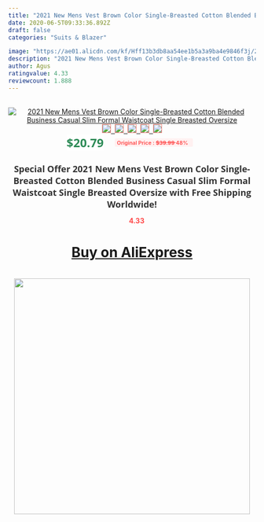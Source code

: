 ```yaml
---
title: "2021 New Mens Vest Brown Color Single-Breasted Cotton Blended Business Casual Slim Formal Waistcoat Single Breasted Oversize"
date: 2020-06-5T09:33:36.892Z
draft: false
categories: "Suits & Blazer"

image: "https://ae01.alicdn.com/kf/Hff13b3db8aa54ee1b5a3a9ba4e9846f3j/2021-New-Mens-Vest-Brown-Color-Single-Breasted-Cotton-Blended-Business-Casual-Slim-Formal-Waistcoat-Single.jpg"
description: "2021 New Mens Vest Brown Color Single-Breasted Cotton Blended Business Casual Slim Formal Waistcoat Single Breasted Oversize"
author: Agus
ratingvalue: 4.33
reviewcount: 1.888
---
```

<br>
<div style="text-align: center;">
<a href="https://s.click.aliexpress.com/e/_AYZ7Pn" target="_blank" rel="nofollow noopener noreferrer"><img alt="2021 New Mens Vest Brown Color Single-Breasted Cotton Blended Business Casual Slim Formal Waistcoat Single Breasted Oversize" class="magnifier-image" src="https://ae01.alicdn.com/kf/Hff13b3db8aa54ee1b5a3a9ba4e9846f3j/2021-New-Mens-Vest-Brown-Color-Single-Breasted-Cotton-Blended-Business-Casual-Slim-Formal-Waistcoat-Single.jpg_640x640.jpg">
<br>
<img style="border:1px solid salmon" src="https://ae01.alicdn.com/kf/Hff13b3db8aa54ee1b5a3a9ba4e9846f3j/2021-New-Mens-Vest-Brown-Color-Single-Breasted-Cotton-Blended-Business-Casual-Slim-Formal-Waistcoat-Single.jpg_120x120.jpg">&nbsp;&nbsp;<img style="border:1px solid salmon" src="https://ae01.alicdn.com/kf/Hc93c9b7d3f064f208c685753d77dea11q/2021-New-Mens-Vest-Brown-Color-Single-Breasted-Cotton-Blended-Business-Casual-Slim-Formal-Waistcoat-Single.jpg_120x120.jpg">&nbsp;&nbsp;<img style="border:1px solid salmon" src="https://ae01.alicdn.com/kf/H75515f69c6bb49dba7e46f96fb275b60A/2021-New-Mens-Vest-Brown-Color-Single-Breasted-Cotton-Blended-Business-Casual-Slim-Formal-Waistcoat-Single.jpg_120x120.jpg">&nbsp;&nbsp;<img style="border:1px solid salmon" src="https://ae01.alicdn.com/kf/H71e012a85279488a8ed051b9f110463c4/2021-New-Mens-Vest-Brown-Color-Single-Breasted-Cotton-Blended-Business-Casual-Slim-Formal-Waistcoat-Single.jpg_120x120.jpg">&nbsp;&nbsp;<img style="border:1px solid salmon" src="https://ae01.alicdn.com/kf/H28103731fd014a90a8f1641274083dce7/2021-New-Mens-Vest-Brown-Color-Single-Breasted-Cotton-Blended-Business-Casual-Slim-Formal-Waistcoat-Single.jpg_120x120.jpg"></a></div><br0>
<div style="text-align: center;"><span style="background-color: white; border: 0px; box-sizing: border-box; color: seagreen; display: inline-block; font-family: &quot;open sans&quot; , &quot;arial&quot; , &quot;helvetica&quot; , sans-serif , &quot;heiti&quot;; font-size: 24px; font-stretch: inherit; font-weight: 700; line-height: inherit; margin: 0px 10px 0px 0px; padding: 0px; vertical-align: middle;">$20.79 </span>
<span style="background: rgb(255 , 241 , 241); border-radius: 3px; border: 0px; box-sizing: border-box; color: #ff4747; display: inline-block; font-family: inherit; font-size: 12px; font-stretch: inherit; font-style: inherit; font-variant: inherit; font-weight: 600; line-height: inherit; margin: 0px; padding: 2px 5px; transform: scale(0.9); vertical-align: middle;">Original Price : <b style="text-decoration: line-through;">$39.99 </b> 48%&nbsp;&nbsp;</span></div>
<h1 style="color: #333333; display: inline-block; font-family: &quot;open sans&quot; , &quot;arial&quot; , &quot;helvetica&quot; , sans-serif , &quot;heiti&quot;; font-size: 18px; font-stretch: inherit; font-weight: 700; text-align: center;">Special Offer 2021 New Mens Vest Brown Color Single-Breasted Cotton Blended Business Casual Slim Formal Waistcoat Single Breasted Oversize with Free Shipping Worldwide!</h1>
<div style="color: #ff4747; text-align: center;">
<img src="https://4.bp.blogspot.com/-M0ZcTcb-5uY/XleCXlxnR4I/AAAAAAAAAEc/OrjgMkXV1oMQFaCRZj5HQwOCBcu3w1FegCPcBGAYYCw/s1600/star.png" style="height: 15px;">&nbsp;<b>4.33</b></div>
<div class="button_cont" align="center"><a class="buynow_a" href="https://s.click.aliexpress.com/e/_AYZ7Pn" target="_blank" rel="nofollow noopener noreferrer"><H1>Buy on AliExpress</H1></a></div><br>
<div class="separator" style="clear: both; text-align: center;">
<img src="https://lh3.googleusercontent.com/-pTy5HemUv9M/XlePHvY0dAI/AAAAAAAAAE4/0nX5iRUoIWY8eMW9Dpxeirr157OZliDIgCLcBGAsYHQ/s1600/badge.gif" width="480">
</div>
